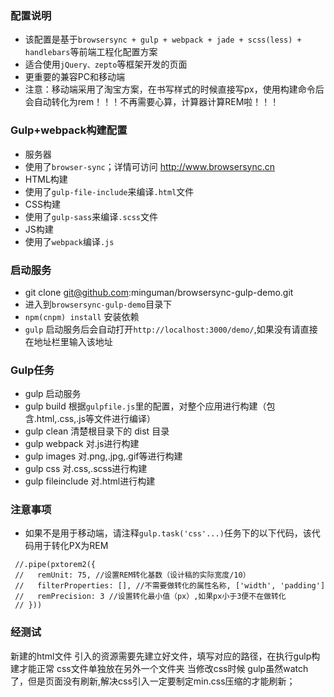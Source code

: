 ### 配置说明
* 该配置是基于`browsersync + gulp + webpack + jade + scss(less) + handlebars`等前端工程化配置方案
* 适合使用`jQuery、zepto`等框架开发的页面
* 更重要的兼容PC和移动端
* 注意：移动端采用了淘宝方案，在书写样式的时候直接写px，使用构建命令后会自动转化为rem！！！不再需要心算，计算器计算REM啦！！！

### Gulp+webpack构建配置
* 服务器
 * 使用了`browser-sync`；详情可访问 http://www.browsersync.cn
* HTML构建
 * 使用了`gulp-file-include`来编译`.html`文件
* CSS构建
 * 使用了`gulp-sass`来编译`.scss`文件
* JS构建
 * 使用了`webpack`编译`.js` 

### 启动服务
* git clone git@github.com:minguman/browsersync-gulp-demo.git
* 进入到`browsersync-gulp-demo`目录下
* `npm(cnpm) install` 安装依赖
* `gulp` 启动服务后会自动打开`http://localhost:3000/demo/`,如果没有请直接在地址栏里输入该地址



### Gulp任务
* gulp 启动服务
* gulp build 根据`gulpfile.js`里的配置，对整个应用进行构建（包含.html,.css,.js等文件进行编译）
* gulp clean 清楚根目录下的 dist 目录
* gulp webpack 对.js进行构建
* gulp images 对.png,.jpg,.gif等进行构建
* gulp css 对.css,.scss进行构建
* gulp fileinclude 对.html进行构建


### 注意事项
* 如果不是用于移动端，请注释`gulp.task('css'...)`任务下的以下代码，该代码用于转化PX为REM
```
 //.pipe(pxtorem2({
 //   remUnit: 75, //设置REM转化基数（设计稿的实际宽度/10）
 //   filterProperties: [], //不需要做转化的属性名称, ['width', 'padding'] 
 //   remPrecision: 3 //设置转化最小值（px）,如果px小于3便不在做转化
 // }))
```

### 经测试
新建的html文件 引入的资源需要先建立好文件，填写对应的路径，在执行gulp构建才能正常
css文件单独放在另外一个文件夹 当修改css时候  gulp虽然watch了，但是页面没有刷新,解决css引入一定要制定min.css压缩的才能刷新；
